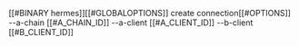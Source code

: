 [[#BINARY hermes]][[#GLOBALOPTIONS]] create connection[[#OPTIONS]] --a-chain [[#A_CHAIN_ID]] --a-client [[#A_CLIENT_ID]] --b-client [[#B_CLIENT_ID]]